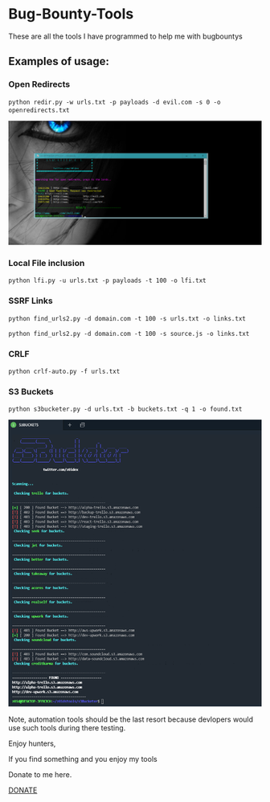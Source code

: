 # Bug-Bounty-Tools
These are all the tools I have programmed to help me with bugbountys

## Examples of usage:

### Open Redirects

```
python redir.py -w urls.txt -p payloads -d evil.com -s 0 -o openredirects.txt
```

![Screenshot](open_redirect.jpg)

### Local File inclusion

```
python lfi.py -u urls.txt -p payloads -t 100 -o lfi.txt
```

### SSRF Links

```
python find_urls2.py -d domain.com -t 100 -s urls.txt -o links.txt
```

```
python find_urls2.py -d domain.com -t 100 -s source.js -o links.txt
```

### CRLF 

```
python crlf-auto.py -f urls.txt
```

### S3 Buckets

```
python s3bucketer.py -d urls.txt -b buckets.txt -q 1 -o found.txt
```

![Screenshot](s3bucketer2.PNG)

Note, automation tools should be the last resort because devlopers would use such tools during there testing.

Enjoy hunters,

If you find something and you enjoy my tools

Donate to me here.

[DONATE](paypal.me/krypt0mux)


